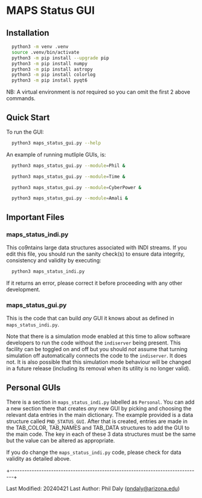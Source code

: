 # MAPS Status GUI

## Installation

```bash
  python3 -m venv .venv
  source .venv/bin/activate
  python3 -m pip install --upgrade pip
  python3 -m pip install numpy
  python3 -m pip install astropy
  python3 -m pip install colorlog
  python3 -m pip install pyqt6
```

NB: A virtual environment is *not* required so you can omit the first 2 above commands.


## Quick Start

To run the GUI:

```bash
  python3 maps_status_gui.py --help
```

An example of running mutliple GUIs, is:

```bash
  python3 maps_status_gui.py --module=Phil &

  python3 maps_status_gui.py --module=Time &

  python3 maps_status_gui.py --module=CyberPower &

  python3 maps_status_gui.py --module=Amali &
```


## Important Files

### maps_status_indi.py

This co9ntains large data structures associated with INDI streams. If you edit this file, you should run the
sanity check(s) to ensure data integrity, consistency and validity by executing:

```bash
  python3 maps_status_indi.py
```

If it returns an error, please correct it before proceeding with any other development.

### maps_status_gui.py

This is the code that can build *any* GUI it knows about as defined in `maps_status_indi.py`.

Note that there is a simulation mode enabled at this time to allow software developers to 
run the code without the `indiserver` being present. This facility can be toggled on and off
but you should *not* assume that turning simulation off automatically connects the code to the
`indiserver`. It does not. It is also possible that this simulation mode behaviour will be changed
in a future release (including its removal when its utility is no longer valid).


## Personal GUIs

There is a section in `maps_status_indi.py` labelled as `Personal`. You can add a new section there that
creates *any* new GUI by picking and choosing the relevant data entries in the main dictionary. The example
provided is a data structure called `PND_STATUS_GUI`. After that is created, entries are made in the
TAB\_COLOR, TAB\_NAMES and TAB\_DATA structures to add the GUI to the main code. 
The key in each of these 3 data structures must be the same but the value can be altered as appropriate.

If you do change the `maps_status_indi.py` code, please check for data validity as detailed above.

+-------------------------------------------------------------------------------+

Last Modified: 20240421
Last Author:   Phil Daly (pndaly@arizona.edu)
